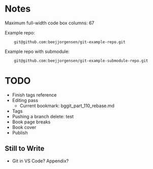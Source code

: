 # Notes

Maximum full-width code box columns: 67

Example repo:
```
    git@github.com:beejjorgensen/git-example-repo.git
```

Example repo with submodule:
```
    git@github.com:beejjorgensen/git-example-submodule-repo.git
```

# TODO

* Finish tags reference
* Editing pass
  * Current bookmark: bggit_part_110_rebase.md
* Tags
* Pushing a branch delete: test
* Book page breaks
* Book cover
* Publish

## Still to Write

* Git in VS Code? Appendix?
